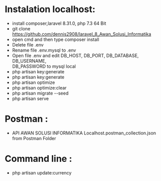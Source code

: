 # Instalation localhost: </br>

- install composer,laravel 8.31.0, php 7.3 64 Bit</br>
- git clone https://github.com/dennis2908/laravel_8_Awan_Solusi_Informatika </br>
- open cmd and then type composer install </br>
- Delete file .env <br>
- Rename file .env.mysql to .env<br>
- Open file .env and edit DB_HOST, DB_PORT, DB_DATABASE, DB_USERNAME, </br>
   DB_PASSWORD to mysql local<br>
- php artisan key:generate </br>   
- php artisan key:generate </br>
- php artisan optimize</br>
- php artisan optimize:clear</br>
- php artisan migrate --seed </br>
- php artisan serve </br>

# Postman : </br>

- API AWAN SOLUSI INFORMATIKA Localhost.postman_collection.json from Postman Folder</br>

# Command line : </br>

  - php artisan update:currency